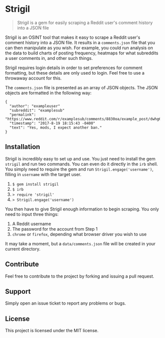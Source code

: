 # Strigil
> Strigil is a gem for easily scraping a Reddit user's comment history into a JSON file

Strigil is an OSINT tool that makes it easy to scrape a Reddit user's comment history into a JSON file. It results in a `comments.json` file that you can then manipulate as you wish. For example, you could run analysis on the data to build charts of posting frequency, heatmaps for what subreddits a user comments in, and other such things.

Strigil requires login details in order to set preferences for comment formatting, but these details are only used to login. Feel free to use a throwaway account for this.

The `comments.json` file is presented as an array of JSON objects. The JSON objects are formatted in the following way:
```
{
  "author": "exampleuser"
  "subreddit": "examplesub"
  "permalink": "https://www.reddit.com/r/examplesub/comments/8830oa/example_post/dwhg6vi/"
  "timestamp": "2017-8-19 18:15:43 -0400"
  "text": "Yes, mods, I expect another ban."
}
```

## Installation
Strigil is incredibly easy to set up and use. You just need to install the gem `strigil` and run two commands. You can even do it directly in the `irb` shell. You simply need to require the gem and run `Strigil.engage('username')`, filling in `username` with the target user.

1. `$ gem install strigil`
2. `$ irb`
3. `> require 'strigil'`
4. `> Strigil.engage('username')`

You then have to give Strigil enough information to begin scraping. You only need to input three things:

1. A Reddit username
2. The password for the account from Step 1
3. `chrome` or `firefox`, depending what browser driver you wish to use

It may take a moment, but a `data/comments.json` file will be created in your current directory.

## Contribute
Feel free to contribute to the project by forking and issuing a pull request.

## Support
Simply open an issue ticket to report any problems or bugs.

## License
This project is licensed under the MIT license.
